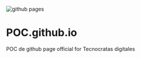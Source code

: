 ![github pages](https://github.com/jgorostegui/POC.github.io/workflows/github%20pages/badge.svg?branch=master)

# POC.github.io

POC de github page official for Tecnocratas digitales
